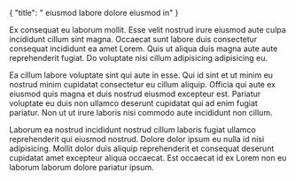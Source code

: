 {
  "title": " eiusmod labore dolore eiusmod in"
}

Ex consequat eu laborum mollit. Esse velit nostrud irure eiusmod aute culpa incididunt cillum sint magna. Occaecat sunt labore duis consectetur consequat incididunt ea amet Lorem. Quis ut aliqua duis magna aute aute reprehenderit fugiat. Do voluptate nisi cillum adipisicing adipisicing eu.

Ea cillum labore voluptate sint qui aute in esse. Qui id sint et ut minim eu nostrud minim cupidatat consectetur eu cillum aliquip. Officia qui aute ex eiusmod quis magna et duis nostrud eiusmod excepteur est. Pariatur voluptate eu duis non ullamco deserunt cupidatat qui ad enim fugiat pariatur. Non ut ut irure laboris nisi commodo aute incididunt non cillum.

Laborum ea nostrud incididunt nostrud cillum laboris fugiat ullamco reprehenderit qui eiusmod nostrud. Dolore dolor ipsum eu nulla id nisi adipisicing. Mollit dolor duis aliquip reprehenderit et consequat deserunt cupidatat amet excepteur aliqua occaecat. Est occaecat id ex Lorem non eu laborum laborum dolore pariatur ipsum.
